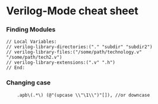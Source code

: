 # Verilog-Mode cheat sheet

### Finding Modules
```
// Local Variables:
// verilog-library-directories:("." "subdir" "subdir2")
// verilog-library-files:("/some/path/technology.v" "/some/path/tech2.v")
// verilog-library-extensions:(".v" ".h")
// End:
```

### Changing case
```
    .apb\(.*\) (@"(upcase \\"\1\\")"[]), //or downcase
```
